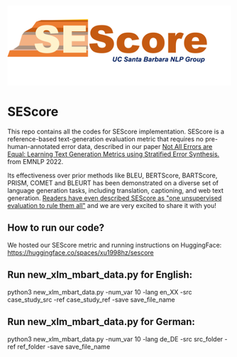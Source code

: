 ![Alt text](image/logo_sescore.png?raw=true "Sescore logo")

# SEScore
This repo contains all the codes for SEScore implementation. SEScore is a reference-based text-generation evaluation metric that requires no pre-human-annotated error data, described in our paper [Not All Errors are Equal: Learning Text Generation Metrics using Stratified Error Synthesis.](https://arxiv.org/abs/2210.05035) from EMNLP 2022.

Its effectiveness over prior methods like BLEU, BERTScore, BARTScore, PRISM, COMET and BLEURT has been demonstrated on a diverse set of language generation tasks, including translation, captioning, and web text generation. [Readers have even described SEScore as "one unsupervised evaluation to rule them all"](https://twitter.com/LChoshen/status/1580136005654700033) and we are very excited to share it with you!
 
## How to run our code?
We hosted our SEScore metric and running instructions on HuggingFace: https://huggingface.co/spaces/xu1998hz/sescore

## Run new_xlm_mbart_data.py for English:
python3 new_xlm_mbart_data.py -num_var 10 -lang en_XX -src case_study_src -ref case_study_ref -save save_file_name

## Run new_xlm_mbart_data.py for German:
python3 new_xlm_mbart_data.py -num_var 10 -lang de_DE -src src_folder -ref ref_folder -save save_file_name
